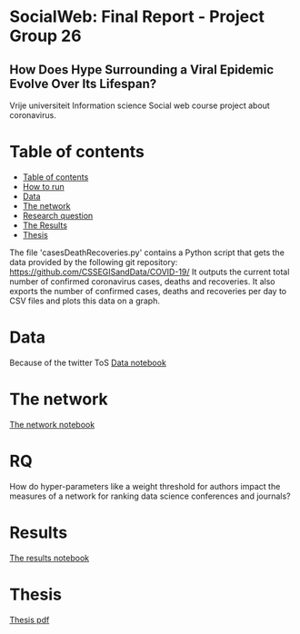 # SocialWeb: Final Report - Project Group 26
## How Does Hype Surrounding a Viral Epidemic Evolve Over Its Lifespan?

Vrije universiteit Information science Social web course project about coronavirus.

# Table of contents


<!--ts-->
  * [Table of contents](#table-of-contents)
  * [How to run](#how-to-run)
  * [Data](#data)
  * [The network](#the-network)
  * [Research question](#rq)
  * [The Results](#results)
  * [Thesis](#thesis)    
<!--te-->





The file 'casesDeathRecoveries.py' contains a Python script that gets the data provided by the following git repository:
https://github.com/CSSEGISandData/COVID-19/
It outputs the current total number of confirmed coronavirus cases, deaths and recoveries. It also exports the number of confirmed cases, deaths and recoveries per day to CSV files and plots this data on a graph.


# Data  
Because of the twitter ToS 
[Data notebook](Data.ipynb)  

# The network  
[The network notebook](CreatingNetwork.ipynb)
  
# RQ
How do hyper-parameters like a weight threshold for authors impact the measures of a network for ranking data science conferences and journals?

# Results
[The results notebook](Results.ipynb)  

# Thesis
[Thesis pdf](Thesis_Barend_van_Rooij.pdf)

